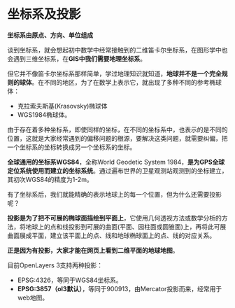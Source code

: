 # 坐标系及投影


**坐标系由原点、方向、单位组成**

谈到坐标系，就会想起初中数学中经常接触到的二维笛卡尔坐标系，在图形学中也会遇到三维坐标系，在**GIS中我们需要地理坐标系**。

但它并不像笛卡尔坐标系那样简单，学过地理知识就知道，**地球并不是一个完全规则的球体**。在不同的地区，为了在数学上表示它，就出现了多种不同的参考椭球体：
* 克拉索夫斯基(Krasovsky)椭球体
* WGS1984椭球体。

由于存在着多种坐标系，即使同样的坐标，在不同的坐标系中，也表示的是不同的位置，这就是大家经常遇到的偏移问题的根源，要解决这类问题，就需要纠偏，把一个坐标系的坐标转换成另一个坐标系的坐标。

**全球通用的坐标系WGS84**，全称World Geodetic System 1984，**是为GPS全球定位系统使用而建立的坐标系统**。通过遍布世界的卫星观测站观测到的坐标建立，其初次WGS84的精度为1-2m。

有了坐标系后，我们就能精确的表示地球上的每一个位置，但为什么还需要投影呢？

**投影是为了把不可展的椭球面描绘到平面上**，它使用几何透视方法或数学分析的方法，将地球上的点和线投影到可展的曲面(平面、园柱面或圆锥面)上，再将此可展曲面展成平面，建立该平面上的点、线和地球椭球面上的点、线的对应关系。

**正是因为有投影，大家才能在网页上看到二维平面的地球地图**。

目前OpenLayers 3支持两种投影：

* EPSG:4326，等同于WGS84坐标系。
* **EPSG:3857（ol3默认）**，等同于900913，由Mercator投影而来，经常用于web地图。
